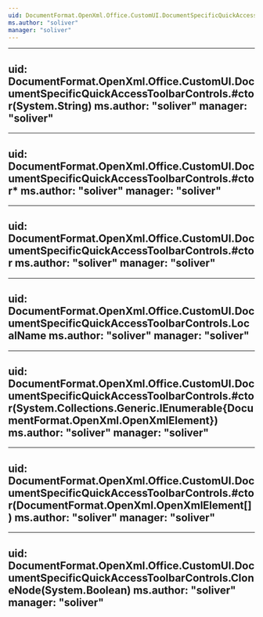 ```yaml
---
uid: DocumentFormat.OpenXml.Office.CustomUI.DocumentSpecificQuickAccessToolbarControls
ms.author: "soliver"
manager: "soliver"
---
```


---
uid: DocumentFormat.OpenXml.Office.CustomUI.DocumentSpecificQuickAccessToolbarControls.#ctor(System.String)
ms.author: "soliver"
manager: "soliver"
---

---
uid: DocumentFormat.OpenXml.Office.CustomUI.DocumentSpecificQuickAccessToolbarControls.#ctor*
ms.author: "soliver"
manager: "soliver"
---

---
uid: DocumentFormat.OpenXml.Office.CustomUI.DocumentSpecificQuickAccessToolbarControls.#ctor
ms.author: "soliver"
manager: "soliver"
---

---
uid: DocumentFormat.OpenXml.Office.CustomUI.DocumentSpecificQuickAccessToolbarControls.LocalName
ms.author: "soliver"
manager: "soliver"
---

---
uid: DocumentFormat.OpenXml.Office.CustomUI.DocumentSpecificQuickAccessToolbarControls.#ctor(System.Collections.Generic.IEnumerable{DocumentFormat.OpenXml.OpenXmlElement})
ms.author: "soliver"
manager: "soliver"
---

---
uid: DocumentFormat.OpenXml.Office.CustomUI.DocumentSpecificQuickAccessToolbarControls.#ctor(DocumentFormat.OpenXml.OpenXmlElement[])
ms.author: "soliver"
manager: "soliver"
---

---
uid: DocumentFormat.OpenXml.Office.CustomUI.DocumentSpecificQuickAccessToolbarControls.CloneNode(System.Boolean)
ms.author: "soliver"
manager: "soliver"
---
